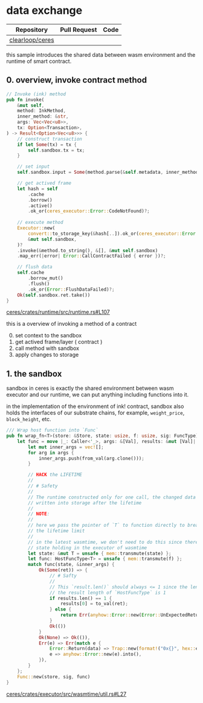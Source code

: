 # data exchange

| Repository               | Pull Request | Code |
|--------------------------|--------------|------|
| [clearloop/ceres][ceres] |              |      |

this sample introduces the shared data between wasm environment and the runtime
of smart contract.


## 0. overview, invoke contract method

```rust
// Invoke (ink) method
pub fn invoke(
    &mut self,
    method: InkMethod,
    inner_method: &str,
    args: Vec<Vec<u8>>,
    tx: Option<Transaction>,
) -> Result<Option<Vec<u8>>> {
    // construct transaction
    if let Some(tx) = tx {
        self.sandbox.tx = tx;
    }

    // set input
    self.sandbox.input = Some(method.parse(&self.metadata, inner_method, args)?);

    // get actived frame
    let hash = self
        .cache
        .borrow()
        .active()
        .ok_or(ceres_executor::Error::CodeNotFound)?;
        
    // execute method
    Executor::new(
        convert::to_storage_key(&hash[..]).ok_or(ceres_executor::Error::CodeNotFound)?,
        &mut self.sandbox,
    )?
    .invoke(&method.to_string(), &[], &mut self.sandbox)
    .map_err(|error| Error::CallContractFailed { error })?;

    // flush data
    self.cache
        .borrow_mut()
        .flush()
        .ok_or(Error::FlushDataFailed)?;
    Ok(self.sandbox.ret.take())
}
```

[ceres/crates/runtime/src/runtime.rs#L107][invoke]

this is a overview of invoking a method of a contract

0. set context to the sandbox
1. get actived frame/layer ( contract )
2. call method with sandbox
3. apply changes to storage


## 1. the sandbox

sandbox in ceres is exactly the shared environment between wasm executor and our runtime, we 
can put anything including functions into it.

in the implementation of the environment of ink! contract, sandbox also holds the interfaces
of our substrate chains, for example, `weight_price`, `block_height`, etc.

```rust
/// Wrap host function into `Func`
pub fn wrap_fn<T>(store: &Store, state: usize, f: usize, sig: FuncType) -> Func {
    let func = move |_: Caller<'_>, args: &[Val], results: &mut [Val]| {
        let mut inner_args = vec![];
        for arg in args {
            inner_args.push(from_val(arg.clone()));
        }

        // HACK the LIFETIME
        //
        // # Safety
        //
        // The runtime constructed only for one call, the changed data will be
        // written into storage after the lifetime
        //
        // NOTE: 
        //
        // here we pass the pointer of `T` to function directly to break
        // the lifetime limit
        //
        // in the latest wasmtime, we don't need to do this since there is a
        // state holding in the executor of wasmtime
        let state: &mut T = unsafe { mem::transmute(state) };
        let func: HostFuncType<T> = unsafe { mem::transmute(f) };
        match func(state, &inner_args) {
            Ok(Some(ret)) => {
                // # Safty
                //
                // This `result.len()` should always <= 1 since the length of
                // the result length of `HostFuncType` is 1
                if results.len() == 1 {
                    results[0] = to_val(ret);
                } else {
                    return Err(anyhow::Error::new(Error::UnExpectedReturnValue).into());
                }
                Ok(())
            }
            Ok(None) => Ok(()),
            Err(e) => Err(match e {
                Error::Return(data) => Trap::new(format!("0x{}", hex::encode(data.encode()))),
                e => anyhow::Error::new(e).into(),
            }),
        }
    };
    Func::new(store, sig, func)
}
```

[ceres/crates/executor/src/wasmtime/util.rs#L27][wrap-fn]


[ceres]: https://github.com/clearloop/ceres
[invoke]: https://github.com/clearloop/ceres/blob/1a248b8335a9a229803a298ef373e5c4990a48bb/crates/runtime/src/runtime.rs#L107
[wrap-fn]: https://github.com/clearloop/ceres/blob/1a248b8335a9a229803a298ef373e5c4990a48bb/crates/executor/src/wasmtime/util.rs#L27
